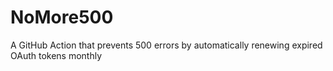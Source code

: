 # NoMore500
A GitHub Action that prevents 500 errors by automatically renewing expired OAuth tokens monthly
